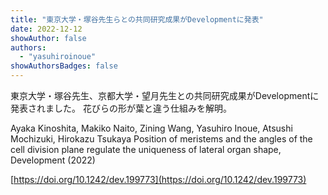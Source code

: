 ```yaml
---
title: "東京大学・塚谷先生らとの共同研究成果がDevelopmentに発表"
date: 2022-12-12
showAuthor: false
authors:
  - "yasuhiroinoue"
showAuthorsBadges: false
---
```


東京大学・塚谷先生、京都大学・望月先生との共同研究成果がDevelopmentに発表されました。
花びらの形が葉と違う仕組みを解明。

Ayaka Kinoshita, Makiko Naito, Zining Wang, Yasuhiro Inoue, Atsushi Mochizuki, Hirokazu Tsukaya
Position of meristems and the angles of the cell division plane regulate the uniqueness of lateral organ shape,
Development (2022)

[https://doi.org/10.1242/dev.199773](https://doi.org/10.1242/dev.199773)
